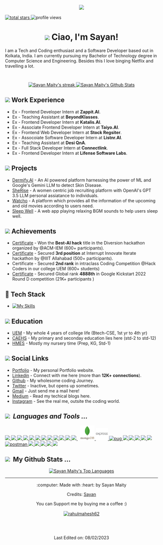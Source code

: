 <p align="center">
  <img src="https://media.licdn.com/dms/image/D5616AQFXItKmY2WiHA/profile-displaybackgroundimage-shrink_350_1400/0/1693599519349?e=1727308800&v=beta&t=LNglxvB77y7fh8GuX-MlKcpLdL3m7n8tqBLx3XhNlV8" height="200"/>
</p
<p align="left" display="flex" flexDirection="row">
	<a href="https://github.com/Sayan-Maity?tab=repositories&sort=stargazers">
	  <img alt="total stars" title="Total stars on GitHub" src="https://custom-icon-badges.demolab.com/github/stars/Sayan-Maity?color=55960c&style=for-the-badge&labelColor=488207&logo=star"/>
	</a>
	<a>
	  <img alt="profile views" title="Profile views on GitHub" src="https://komarev.com/ghpvc/?username=Sayan-Maity&style=for-the-badge&color=blue"/>
	</a>
</p>
<h1 align="center" height="19px" gap="1rem"><img src="https://media2.giphy.com/media/v1.Y2lkPTc5MGI3NjExanY4amViYzZnZnVjMmRmdmZ3em5oeGx4bHRodGk3M2d1MDdva3lhNSZlcD12MV9pbnRlcm5hbF9naWZfYnlfaWQmY3Q9cw/SJPm2gTThP43WIwyI4/giphy.webp" width="37"> Ciao, I'm Sayan!</h1>
<p>
	I am a Tech and Coding enthusiast and a Software Developer based out in Kolkata, India. I am currently pursuing my Bachelor of Technology degree in Computer Science and Engineering. Besides this I love binging Netflix and travelling a lot.
</p>

<br/>
<p align="center" display="flex" flexDirection="row">
  <a href="https://github.com/Sayan-Maity/github-readme-streak-stats">
     <img title="🔥 Get streak stats for your profile at git.io/streak-stats" alt="Sayan Maity's streak" src="https://github-readme-stats.vercel.app/api?username=Sayan-Maity&theme=material-palenight&text_color=99FF89&icon_color=C492E3&count_private=true&hide=contribs&show_icons=true"/>
  </a>
  <a href="https://github.com/Sayan-Maity/github-readme-stats">
	  <img alt="Sayan Maity's Github Stats" src="https://github-readme-streak-stats.herokuapp.com?user=Sayan-Maity&theme=material-palenight&hide_border=true&date_format=j%20M%5B%20Y%5D&currStreakLabel=99FF89&currStreakNum=99FF89" />
  </a>
</p>

## <img src="https://media.giphy.com/media/ObNTw8Uzwy6KQ/giphy.gif" width="34">&nbsp;**Work Experience**
* Ex - Frontend Developer Intern at **Zappit.AI**. 
* Ex - Teaching Assistant at **BeyondKlasses**. 
* Ex - Frontend Developer Intern at **Katalis.AI**. 
* Ex - Associate Frontend Developer Intern at **Taiyo.AI**. 
* Ex - Frontend Web Developer Intern at **Stock Regsiter**. 
* Ex - Assocoiate Software Developer Intern at **Listnr.AI**. 
* Ex - Teaching Assistant at **Desi QnA**. 
* Ex - Full Stack Developer Intern at **Connectlink**. 
* Ex - Frontend Developer Intern at **Lifense Software Labs**. 

## <img src="https://media.giphy.com/media/ObNTw8Uzwy6KQ/giphy.gif" width="34">&nbsp;**Projects**
* [Dermify.AI](https://github.com/Sayan-Maity/Derma-Prediction) - An AI powered platform harnessing the power of ML and Google's Gemini LLM to detect Skin Disease.
* [SheRise](https://github.com/Sayan-Maity/SheRise) - A women centric job recruiting platform with OpenAI's GPT 3.5 LLM personal assiatance to individuals.
* [Watcho](https://github.com/Sayan-Maity/Watcho) - A platform which provides all the information of the upcoming and old movies according to users need.
* [Sleep Well](https://github.com/Sayan-Maity/Sleep-Well) - A web app playing relaxing BGM sounds to help users sleep well.

## <img src="https://media.giphy.com/media/ObNTw8Uzwy6KQ/giphy.gif" width="34">&nbsp;**Achievements**
* [Certificate](https://drive.google.com/file/d/1h5U7AGL2P3hVvZrTnNn_MtjAPoCsGqXy/view) - Won the **Best-AI hack** title in the Diversion hackathon organized by @ACM-IEM (600+ participants).
* [Certificate](https://drive.google.com/file/d/1KhpEVulty430_LbtwdGf84HEC7oD2q9x/view) - Secured **3rd position** at Interrupt Innovate Iterate hackathon by @IIIT Allahabad (500+ participants).
* Certificate - Secured **2nd rank** in intraclass Coding Competition @Hack Coders in our college UEM (600+ students)
* [Certificate](https://drive.google.com/file/d/1GnLOEoxs-Y2uB6emKkXTjW60UCyXjIl3/view) - Secured Global rank **4888th** in Google Kickstart 2022 Round D competition (21K+ participants )

## 🎯 Tech Stack
* [![My Skills](https://skillicons.dev/icons?i=cpp,java,javascript,typescript,figma,html,css,react,redux,nextjs,tailwind,materialui,sass,gatsby,,nodejs,expressjs,mongodb,mysql,redis,jest,postman,git,github,gitlab,bitbucket,notion,aws,cloudflare,gcp,vercel,docker&perline=13)](https://skillicons.dev)

## <img src="https://media.giphy.com/media/ObNTw8Uzwy6KQ/giphy.gif" width="34">&nbsp;**Education**
* [UEM](https://uem.edu.in/uem-kolkata/) - My whole 4 years of college life (Btech-CSE, 1st yr to 4th yr)
* [CAEHS](https://www.caehs.in/) - My primary and seconday education lies here (std-2 to std-12)
* [HMES](https://howardmemorialschool.com/) - Mostly my nursery time (Prep, KG, Std-1)

## <img src="https://media.giphy.com/media/ObNTw8Uzwy6KQ/giphy.gif" width="34">&nbsp;**Social Links**
* [Portfolio](https://github.com/Sayan-Maity/Derma-Prediction) - My personal Portfolio website.
* [Linkedin](https://github.com/Sayan-Maity/Derma-Prediction) - Connect with me here (more than **12K+ connections**).
* [Github](https://github.com/Sayan-Maity/SheRise) - My wholesome coding Journey.
* [Twitter](https://github.com/Sayan-Maity/Watcho) - Inactive, but opens up sometimes.
* [Gmail](https://github.com/Sayan-Maity/Sleep-Well) - Just send me a mail here!
* [Medium](https://github.com/Sayan-Maity/Derma-Prediction) - Read my techical blogs here.
* [Instagram](https://www.instagram.com/sayancr777_/) - See the real me, outsite the coding world.

 ## <img src="https://media4.giphy.com/media/EYc4JlaJHXrEaSonAj/giphy.gif?cid=ecf05e47cfmfn1zxtc28oeth2y6mh4oahnibjrh3ldkdosza&rid=giphy.gif&ct=s" width="45">&nbsp;&nbsp;***Languages and Tools ...***
 
<p align="left"> 
    <a href="https://cplusplus.com/?msclkid=9675ffb1b00711ec8291bc5e9315e7bf" target="_blank"><img src="https://img.icons8.com/color/48/000000/c-plus-plus-logo.png"/> </a>
	<a href="https://www.geeksforgeeks.org/c-programming-language/" target="_blank"> <img src="https://img.icons8.com/ios-filled/50/000000/c.png" width="40"/> </a>
    <a href="https://www.java.com" target="_blank"> <img src="https://img.icons8.com/color/48/000000/java-coffee-cup-logo.png"/> </a>
    <a href="https://reactjs.org/" target="_blank"> <img src="https://img.icons8.com/color/48/000000/react-native.png"/> </a>
    <a href="https://reactjs.org/" target="_blank"> <img src="https://img.icons8.com/color/48/000000/redux.png"/> </a>
    <a href="https://developer.mozilla.org/en-US/docs/Web/JavaScript" target="_blank"> <img src="https://img.icons8.com/color/48/000000/javascript.png"/> </a> 
    <a href="https://www.w3.org/html/" target="_blank"> <img src="https://img.icons8.com/color/48/000000/html-5.png"/> </a> 
    <a href="https://www.w3schools.com/css/" target="_blank"> <img src="https://img.icons8.com/color/48/000000/css3.png"/> </a> 
    <a href="https://getbootstrap.com" target="_blank"> <img src="https://img.icons8.com/color/48/000000/bootstrap.png"/> </a> 
    <a href="https://getbootstrap.com" target="_blank"> <img src="https://img.icons8.com/color/48/000000/material-ui.png"/> </a> 
    <a href="https://www.python.org" target="_blank"> <img src="https://img.icons8.com/color/48/000000/python.png"/> </a> 
    <a style="padding-right:8px;" href="https://nodejs.org" target="_blank"> <img src="https://img.icons8.com/color/48/000000/nodejs.png"/> </a>
    <a href="https://www.mongodb.com/" target="_blank"> <img src="https://raw.githubusercontent.com/devicons/devicon/master/icons/mongodb/mongodb-original-wordmark.svg" alt="mongodb" width="48" height="48"/> </a>
    <a href="https://readme-jokes.vercel.app/api?bgColor=%23073b4c&textColor=%2306d6a0&aColor=%2306d6a0&borderColor=%2306d6a0" target="_blank"> <img src="https://raw.githubusercontent.com/devicons/devicon/master/icons/express/express-original-wordmark.svg" alt="express" width="40" height="40"/> </a> 
    <a href="https://pugjs.org" target="_blank"> <img src="https://img.icons8.com/dotty/80/fa314a/pug.png" alt="pug" width="40" height="40"/> </a> 
    <a href="https://pugjs.org" target="_blank"> <img src="https://img.icons8.com/color/48/000000/figma--v1.png"/> </a> 
    <a href="https://pugjs.org" target="_blank"> <img src="https://img.icons8.com/cute-clipart/64/000000/canva-app.png"/> </a>
    <a href="https://firebase.google.com/" target="_blank"> <img src="https://img.icons8.com/color/48/000000/firebase.png"/> </a>
    <a href="https://www.heroku.com/" target="_blank"> <img src="https://img.icons8.com/color/48/000000/heroku.png"/> </a>
    <a href="https://www.netlify.com/" target="_blank"> <img src="https://img.icons8.com/external-tal-revivo-shadow-tal-revivo/24/000000/external-netlify-a-cloud-computing-company-that-offers-hosting-and-serverless-backend-services-for-static-websites-logo-shadow-tal-revivo.png" width="40"/> </a>
    <a href="https://postman.com" target="_blank"> <img src="https://www.vectorlogo.zone/logos/getpostman/getpostman-icon.svg" alt="postman" width="45" height="45"/> </a>   
    <a href="https://git-scm.com/" target="_blank"> <img src="https://img.icons8.com/color/48/000000/git.png"/> </a>
    <a href="https://github.com/" target="_blank"> <img src="https://img.icons8.com/fluency/48/000000/github.png"/> </a>
    <a href="https://ubuntu.com/" target="_blank"> <img src="https://img.icons8.com/color/48/000000/ubuntu--v1.png"/> </a>
    <a href="https://www.linux.org/" target="_blank"> <img src="https://img.icons8.com/color/48/000000/linux--v1.png"/> </a>
    <a href="https://www.microsoft.com/en-in/windows?r=1" target="_blank"> <img src="https://img.icons8.com/fluency/48/000000/windows-10.png"/> </a>
</p>


## <img src="https://camo.githubusercontent.com/de4126dd5395c2fb600da5d41aa142767bd97d7e14fbe15a75140ef024ec13de/68747470733a2f2f6d656469612e67697068792e636f6d2f6d656469612f636a3837437866527472556966463352796b2f67697068792e676966" width="42px">&nbsp; My Github Stats ...

<!-- [![React Badge](https://img.shields.io/badge/-React-61DBFB?style=for-the-badge&labelColor=black&logo=react&logoColor=61DBFB)](#)  [![Javascript Badge](https://img.shields.io/badge/-Javascript-F0DB4F?style=for-the-badge&labelColor=black&logo=javascript&logoColor=F0DB4F)](#) [![Typescript Badge](https://img.shields.io/badge/-Typescript-007acc?style=for-the-badge&labelColor=black&logo=typescript&logoColor=007acc)](#) [![Nodejs Badge](https://img.shields.io/badge/-Nodejs-3C873A?style=for-the-badge&labelColor=black&logo=node.js&logoColor=3C873A)](#) 
<br/> -->

<p align="center">
  <a href="https://github.com/Sayan-Maity/github-readme-stats"><img alt="Sayan Maity's Top Languages" src="https://github-readme-stats.vercel.app/api/top-langs/?username=Sayan-Maity&theme=material-palenight&hide=Jupyter&layout=compact" /></a>
</p>

---
<div align="center">
:computer: Made with :heart: by Sayan Maity

Credits: [Sayan](https://github.com/Sayan-Maity)

You can Support me by buying me a coffee :)
<p align = "center"><a href="https://www.buymeacoffee.com/sayancr777"> <img align="center" src="https://cdn.buymeacoffee.com/buttons/v2/default-yellow.png" height="45" width="170" alt="rahulmahesh62" /></a></p><br><br>
	
Last Edited on: 08/02/2023
</div>

